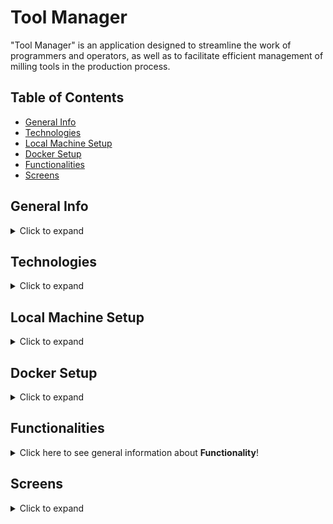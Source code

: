 # Tool Manager

"Tool Manager" is an application designed to streamline the work of programmers and operators, as well as to facilitate efficient management of milling tools in the production process.
## Table of Contents
* [General Info](#general-info)
* [Technologies](#technologies)
* [Local Machine Setup](#local-machine-setup)
* [Docker Setup](#docker-setup)
* [Functionalities](#functionalities)
* [Screens](#screens)

## General Info
<details>
<summary>Click to expand</summary>

"Tool Manager" is a multifunctional project optimized for the work of programmers and operators. The main purpose of the application is to control, manage, and efficiently utilize tools in the production process.

The Tool Manager project is based on design patterns, which help maintain the application's health and facilitate the development of its functionalities. Application testing is carried out using the built-in Django module: TestCase. The use of the Factory Boy library ensures that test data is randomly generated, allowing a thorough check of the application's correctness. Code formatting rules are strictly adhered to with the help of the isort and PEP8 Black libraries.

The database is designed in Postgres, which simplifies complex operations related to data processing and storage.

The user-friendly and intuitive Tool Manager user interface is created using the Bootstrap template. It enables convenient management of the machinery park, tool components (holders, tools), and the tools themselves.
</details>

## Technologies
<details>
<summary>Click to expand</summary>

The Tool Manager project is built with the following technologies & tools:
- Python 3.11
- Django 4.23
- PostgreSQL 15
- Docker / Docker-Compose
- HTML/CSS/Bootstrap


</details>

## Local Machine Setup
<details>
<summary>Click to expand</summary>

To run this application, follow these steps:

1.	Clone the repository:

```git clone https://github.com/wszemart/tool_manager```

2. Create virtual environment

```python -m venv venv```


3. Navigate to the repository directory:

```cd tool_manager```

4. Install all the required dependencies listed in the requirements.txt file. You can do this using the pip tool:

```pip install -r requirements.txt```

5. Run the application:

```python manage.py runserver```

After completing these steps, the application will be accessible at http://localhost:8000.

</details>

## Docker Setup
<details>
<summary>Click to expand</summary>

1. Install Docker
2. Download the repository
3. Go to directory with Dockerfile and docker-compose.yaml files.
4. On the command line, within this directory, build the image and start the container:

```docker-compose build```

5. If that's successful you can then start it up by:

```docker-compose up```

6. Open http://0.0.0.0:8000 in your browser.


</details>

## Functionalities
<details>
<summary>Click here to see general information about <b>Functionality</b>!</summary>

#### 1. User Account and Permission Management:

<ul>
The application allows for effective user account management and the assignment and management of permissions.

The application enables administrators, users with appropriate permissions, and users themselves to create new user accounts. When creating a user account, permissions from the 'Operator' group are assigned to the user. These permissions grant access to specific functions and tasks in the application. User group and permission changes are made by administrators and users with the necessary permissions.
</ul>

#### 2. Tool Component Management: Holder and Tool

<ul>
Logged-in users with the necessary permissions (belonging to the 'Programmer' group) can add, edit, and delete holders and tools. Users in the 'Operator' group can only view the data.
</ul>

#### 3. Tool Management:

<ul>
Logged-in users in the 'Programmer' group can create tools from the holder and tool components, assign them to machines, edit, and delete them. Users in the 'Operator' group have the ability to view data and edit three selected fields. Users from both groups can add comments to individual tools. This facilitates and accelerates the exchange of information about a specific tool and creates a usage history. Notifications are sent to users after each comment is added, ensuring that no information escapes them.
 </ul>

#### 4. Machine Park Management:

<ul>
Logged-in users in the 'Programmer' group can add, edit, and delete machines from the machine park. Each machine has a 'Description' field where users can include additional information. The page containing the details of a specific machine displays a table containing all tools assigned to it. The table allows data to be sorted by each column and data to be searched within the table. Data from the table can be printed to a PDF file or saved in CSV format.
</ul>

</details>

## Screens
<details>
<summary>Click to expand</summary>

![register](https://github.com/wszemart/tool_manager/assets/95930936/20927c3d-5798-4b2a-ace5-057ec7db2f2b)

![main](https://github.com/wszemart/tool_manager/assets/95930936/85318f5a-2228-4899-a9c9-d2119904c05c)

![machine_view](https://github.com/wszemart/tool_manager/assets/95930936/ebeb627e-2ae2-4cae-85d7-9ea1af75ddbd)

![tool_assembly view](https://github.com/wszemart/tool_manager/assets/95930936/f8c37564-9c1a-43a8-8c73-50b3b23266da)

![comment](https://github.com/wszemart/tool_manager/assets/95930936/ebdcf05b-b30d-487b-b95b-6f5cf53aec87)
</details>
